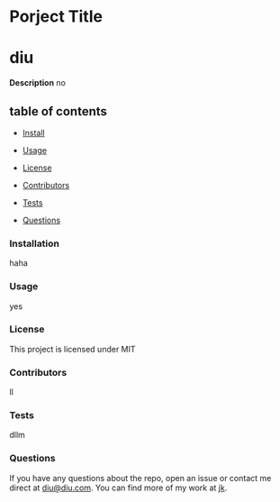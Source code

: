 
# Porject Title
# diu

__Description__
no

## table of contents
* [Install](#installation)

* [Usage](#Usage)
        
* [License](#license)

* [Contributors](#contributors)

* [Tests](#tests)

* [Questions](#Questions?)



### __Installation__
haha

### __Usage__
yes

### __License__
        
This project is licensed under MIT

### __Contributors__
ll

### __Tests__
dllm

### __Questions__

If you have any questions about the repo, open an issue or contact me direct at diu@diu.com.
You can find more of my work at [jk](https://github.com/jk/).
